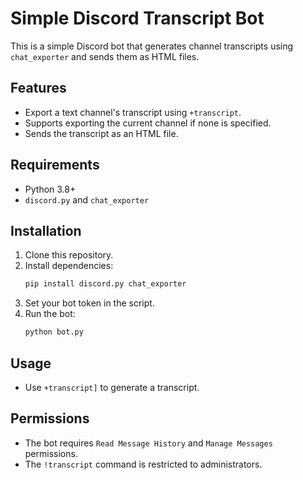 # Simple Discord Transcript Bot

This is a simple Discord bot that generates channel transcripts using `chat_exporter` and sends them as HTML files.

## Features
- Export a text channel's transcript using `+transcript`.
- Supports exporting the current channel if none is specified.
- Sends the transcript as an HTML file.

## Requirements
- Python 3.8+
- `discord.py` and `chat_exporter`

## Installation
1. Clone this repository.
2. Install dependencies:
   ```sh
   pip install discord.py chat_exporter
   ```
3. Set your bot token in the script.
4. Run the bot:
   ```sh
   python bot.py
   ```

## Usage
- Use `+transcript]` to generate a transcript.

## Permissions
- The bot requires `Read Message History` and `Manage Messages` permissions.
- The `!transcript` command is restricted to administrators.


